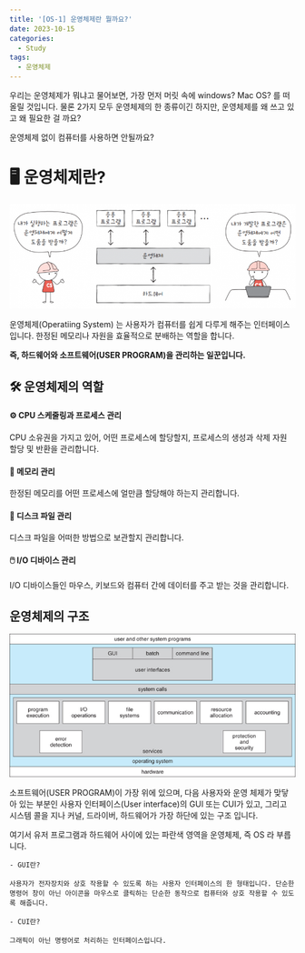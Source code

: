 ```yaml
---
title: '[OS-1] 운영체제란 뭘까요?'
date: 2023-10-15
categories:
  - Study
tags:
  - 운영체제
---
```


우리는 운영체제가 뭐냐고 물어보면, 가장 먼저 머릿 속에 windows? Mac OS? 를 떠올릴 것입니다. 물론 2가지 모두 운영체제의 한 종류이긴 하지만, 운영체제를 왜 쓰고 있고 왜 필요한 걸 까요?

운영체제 없이 컴퓨터를 사용하면 안될까요?

# 🖥️ 운영체제란?

![](images/Pasted%20image%2020231015170653.png)

운영체제(Operatiing System) 는 사용자가 컴퓨터를 쉽게 다루게 해주는 인터페이스 입니다. 한정된 메모리나 자원을 효율적으로 분배하는 역할을 합니다.

**즉, 하드웨어와 소프트웨어(USER PROGRAM)을 관리하는 일꾼입니다.**

## 🛠️ 운영체제의 역할

#### ⚙️ CPU 스케줄링과 프로세스 관리

CPU 소유권을 가지고 있어, 어떤 프로세스에 할당할지, 프로세스의 생성과 삭제 자원 할당 및 반환을 관리합니다.

#### 🛒 메모리 관리

한정된 메모리를 어떤 프로세스에 얼만큼 할당해야 하는지 관리합니다.

#### 💽 디스크 파일 관리

디스크 파일을 어떠한 방법으로 보관할지 관리합니다.

#### 🖱️ I/O 디바이스 관리

I/O 디바이스들인 마우스, 키보드와 컴퓨터 간에 데이터를 주고 받는 것을 관리합니다.

## 운영체제의 구조

![](images/Pasted%20image%2020231015171713.png)

소프트웨어(USER PROGRAM)이 가장 위에 있으며, 다음 사용자와 운영 체제가 맞닿아 있는 부분인 사용자 인터페이스(User interface)의 GUI 또는 CUI가 있고, 그리고 시스템 콜을 지나 커널, 드라이버, 하드웨어가 가장 하단에 있는 구조 입니다.

여기서 유저 프로그램과 하드웨어 사이에 있는 파란색 영역을 운영체제, 즉 OS 라 부릅니다.

    - GUI란?

    사용자가 전자장치와 상호 작용할 수 있도록 하는 사용자 인터페이스의 한 형태입니다. 단순한 명령어 창이 아닌 아이콘을 마우스로 클릭하는 단순한 동작으로 컴퓨터와 상호 작용할 수 있도록 해줍니다.

    - CUI란?

    그래픽이 아닌 명령어로 처리하는 인터페이스입니다.
